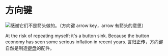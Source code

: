 # 方向键

![感谢它们不是箭头做的。（方向键 arrow key，arrow 有箭头的意思）](oredict:oc:materialArrowKey)

At the risk of repeating myself: it's a button sink. Because the button economy has seen some serious inflation in recent years. 言归正传，方向键自然是制造[键盘](../block/keyboard.md)的配件。
